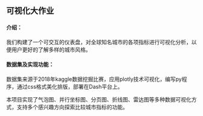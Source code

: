 ## 可视化大作业

#### 介绍：

我们构建了一个可交互的仪表盘，对全球知名城市的各项指标进行可视化分析，以便用户更好的了解多样的城市风格。

#### 数据集及实现功能：

数据集来源于2018年kaggle数据挖掘比赛，应用plotly技术可视化，编写py程序，通过css格式美化排版，部署在Dash平台上。

本项目实现了气泡图、并行坐标图、分页图、折线图、雷达图等多种数据可视化方式，支持多个感兴趣方向探索比较城市指标的功能。